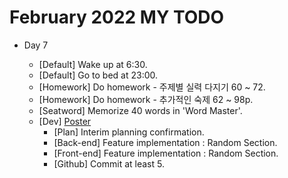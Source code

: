 # February 2022 MY TODO

- Day 7

  - [Default] Wake up at 6:30.
  - [Default] Go to bed at 23:00.
  - [Homework] Do homework - 주제별 실력 다지기 60 ~ 72.
  - [Homework] Do homework - 추가적인 숙제 62 ~ 98p.
  - [Seatword] Memorize 40 words in 'Word Master'.
  - [Dev] [Poster](https://github.com/Novelier-Webbelier/poster)
    - [Plan] Interim planning confirmation.
    - [Back-end] Feature implementation : Random Section.
    - [Front-end] Feature implementation : Random Section.
    - [Github] Commit at least 5.
